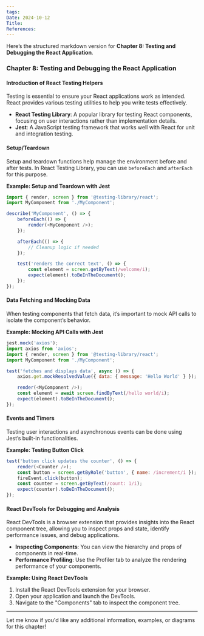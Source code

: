 ```yaml
---
tags: 
Date: 2024-10-12
Title: 
References:
---
```

Here’s the structured markdown version for **Chapter 8: Testing and Debugging the React Application**.

### Chapter 8: Testing and Debugging the React Application

#### Introduction of React Testing Helpers
Testing is essential to ensure your React applications work as intended. React provides various testing utilities to help you write tests effectively.

- **React Testing Library**: A popular library for testing React components, focusing on user interactions rather than implementation details.
- **Jest**: A JavaScript testing framework that works well with React for unit and integration testing.

#### Setup/Teardown
Setup and teardown functions help manage the environment before and after tests. In React Testing Library, you can use `beforeEach` and `afterEach` for this purpose.

**Example: Setup and Teardown with Jest**
```javascript
import { render, screen } from '@testing-library/react';
import MyComponent from './MyComponent';

describe('MyComponent', () => {
    beforeEach(() => {
        render(<MyComponent />);
    });

    afterEach(() => {
        // Cleanup logic if needed
    });

    test('renders the correct text', () => {
        const element = screen.getByText(/welcome/i);
        expect(element).toBeInTheDocument();
    });
});
```

#### Data Fetching and Mocking Data
When testing components that fetch data, it’s important to mock API calls to isolate the component’s behavior.

**Example: Mocking API Calls with Jest**
```javascript
jest.mock('axios');
import axios from 'axios';
import { render, screen } from '@testing-library/react';
import MyComponent from './MyComponent';

test('fetches and displays data', async () => {
    axios.get.mockResolvedValue({ data: { message: 'Hello World' } });

    render(<MyComponent />);
    const element = await screen.findByText(/hello world/i);
    expect(element).toBeInTheDocument();
});
```

#### Events and Timers
Testing user interactions and asynchronous events can be done using Jest’s built-in functionalities.

**Example: Testing Button Click**
```javascript
test('button click updates the counter', () => {
    render(<Counter />);
    const button = screen.getByRole('button', { name: /increment/i });
    fireEvent.click(button);
    const counter = screen.getByText(/count: 1/i);
    expect(counter).toBeInTheDocument();
});
```

#### React DevTools for Debugging and Analysis
React DevTools is a browser extension that provides insights into the React component tree, allowing you to inspect props and state, identify performance issues, and debug applications.

- **Inspecting Components**: You can view the hierarchy and props of components in real-time.
- **Performance Profiling**: Use the Profiler tab to analyze the rendering performance of your components.

**Example: Using React DevTools**
1. Install the React DevTools extension for your browser.
2. Open your application and launch the DevTools.
3. Navigate to the "Components" tab to inspect the component tree.

---

Let me know if you'd like any additional information, examples, or diagrams for this chapter!